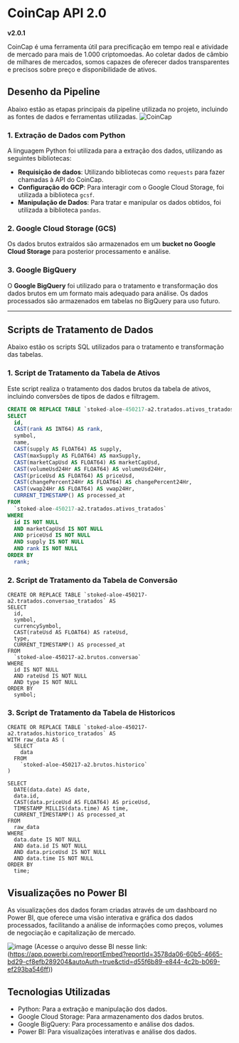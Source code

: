 # CoinCap API 2.0
**v2.0.1**

CoinCap é uma ferramenta útil para precificação em tempo real e atividade de mercado para mais de 1.000 criptomoedas. Ao coletar dados de câmbio de milhares de mercados, somos capazes de oferecer dados transparentes e precisos sobre preço e disponibilidade de ativos.

## Desenho da Pipeline

Abaixo estão as etapas principais da pipeline utilizada no projeto, incluindo as fontes de dados e ferramentas utilizadas.
![CoinCap](https://github.com/user-attachments/assets/3e643c0c-4ce4-4372-a8d3-348b46d84611)

### 1. **Extração de Dados com Python**

A linguagem Python foi utilizada para a extração dos dados, utilizando as seguintes bibliotecas:
- **Requisição de dados**: Utilizando bibliotecas como `requests` para fazer chamadas à API do CoinCap.
- **Configuração do GCP**: Para interagir com o Google Cloud Storage, foi utilizada a biblioteca `gcsf`.
- **Manipulação de Dados**: Para tratar e manipular os dados obtidos, foi utilizada a biblioteca `pandas`.

### 2. **Google Cloud Storage (GCS)**

Os dados brutos extraídos são armazenados em um **bucket no Google Cloud Storage** para posterior processamento e análise.

### 3. **Google BigQuery**

O **Google BigQuery** foi utilizado para o tratamento e transformação dos dados brutos em um formato mais adequado para análise. Os dados processados são armazenados em tabelas no BigQuery para uso futuro.

---

## Scripts de Tratamento de Dados

Abaixo estão os scripts SQL utilizados para o tratamento e transformação das tabelas.

### 1. **Script de Tratamento da Tabela de Ativos**

Este script realiza o tratamento dos dados brutos da tabela de ativos, incluindo conversões de tipos de dados e filtragem.

```sql
CREATE OR REPLACE TABLE `stoked-aloe-450217-a2.tratados.ativos_tratados_resultado` AS
SELECT
  id,
  CAST(rank AS INT64) AS rank, 
  symbol, 
  name, 
  CAST(supply AS FLOAT64) AS supply,
  CAST(maxSupply AS FLOAT64) AS maxSupply, 
  CAST(marketCapUsd AS FLOAT64) AS marketCapUsd, 
  CAST(volumeUsd24Hr AS FLOAT64) AS volumeUsd24Hr, 
  CAST(priceUsd AS FLOAT64) AS priceUsd, 
  CAST(changePercent24Hr AS FLOAT64) AS changePercent24Hr, 
  CAST(vwap24Hr AS FLOAT64) AS vwap24Hr, 
  CURRENT_TIMESTAMP() AS processed_at 
FROM
  `stoked-aloe-450217-a2.tratados.ativos_tratados` 
WHERE
  id IS NOT NULL 
  AND marketCapUsd IS NOT NULL
  AND priceUsd IS NOT NULL 
  AND supply IS NOT NULL
  AND rank IS NOT NULL 
ORDER BY
  rank;
```

### 2. **Script de Tratamento da Tabela de Conversão**

```
CREATE OR REPLACE TABLE `stoked-aloe-450217-a2.tratados.conversao_tratados` AS
SELECT
  id, 
  symbol, 
  currencySymbol,
  CAST(rateUsd AS FLOAT64) AS rateUsd, 
  type, 
  CURRENT_TIMESTAMP() AS processed_at
FROM
  `stoked-aloe-450217-a2.brutos.conversao` 
WHERE
  id IS NOT NULL 
  AND rateUsd IS NOT NULL
  AND type IS NOT NULL 
ORDER BY
  symbol;
```
### 3. **Script de Tratamento da Tabela de Historicos**

```
CREATE OR REPLACE TABLE `stoked-aloe-450217-a2.tratados.historico_tratados` AS
WITH raw_data AS (
  SELECT
    data 
  FROM
    `stoked-aloe-450217-a2.brutos.historico` 
)

SELECT
  DATE(data.date) AS date, 
  data.id,
  CAST(data.priceUsd AS FLOAT64) AS priceUsd,
  TIMESTAMP_MILLIS(data.time) AS time, 
  CURRENT_TIMESTAMP() AS processed_at
FROM
  raw_data 
WHERE
  data.date IS NOT NULL
  AND data.id IS NOT NULL 
  AND data.priceUsd IS NOT NULL
  AND data.time IS NOT NULL 
ORDER BY
  time;
```

## Visualizações no Power BI
As visualizações dos dados foram criadas através de um dashboard no Power BI, que oferece uma visão interativa e gráfica dos dados processados, facilitando a análise de informações como preços, volumes de negociação e capitalização de mercado.

![image](https://github.com/user-attachments/assets/0bff88df-f317-48d1-9c66-57340fd4063e)
(Acesse o arquivo desse BI nesse link: (https://app.powerbi.com/reportEmbed?reportId=3578da06-60b5-4665-bd29-cf8efb289204&autoAuth=true&ctid=d55f6b89-e844-4c2b-b069-ef293ba546ff))

## Tecnologias Utilizadas
- Python: Para a extração e manipulação dos dados.
- Google Cloud Storage: Para armazenamento dos dados brutos.
- Google BigQuery: Para processamento e análise dos dados.
- Power BI: Para visualizações interativas e análise dos dados.



